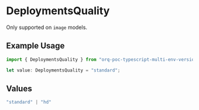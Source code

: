 # DeploymentsQuality

Only supported on `image` models.

## Example Usage

```typescript
import { DeploymentsQuality } from "orq-poc-typescript-multi-env-version/models/operations";

let value: DeploymentsQuality = "standard";
```

## Values

```typescript
"standard" | "hd"
```